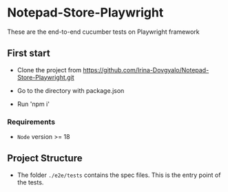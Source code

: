 # Notepad-Store-Playwright

These are the end-to-end cucumber tests on Playwright framework

## First start

* Clone the project from https://github.com/Irina-Dovgyalo/Notepad-Store-Playwright.git

* Go to the directory with package.json

* Run 'npm i'

### Requirements
* `Node` version >= 18

## Project Structure

* The folder `./e2e/tests` contains the spec files. This is the entry point of the tests.
